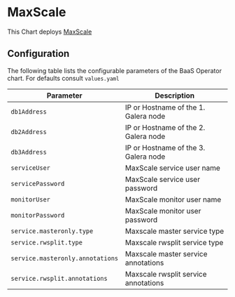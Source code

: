 # MaxScale

This Chart deploys [MaxScale](https://mariadb.com/products/technology/maxscale)

## Configuration

The following table lists the configurable parameters of the BaaS Operator chart. For defaults consult `values.yaml`

| Parameter                       | Description                          |
| ---                             | ---                                  |
| `db1Address`                    | IP or Hostname of the 1. Galera node |
| `db2Address`                    | IP or Hostname of the 2. Galera node |
| `db3Address`                    | IP or Hostname of the 3. Galera node |
| `serviceUser`                   | MaxScale service user name           |
| `servicePassword`               | MaxScale service user password       |
| `monitorUser`                   | MaxScale monitor user name           |
| `monitorPassword`               | MaxScale monitor user password       |
| `service.masteronly.type`       | Maxscale master service type         |
| `service.rwsplit.type`          | Maxscale rwsplit service type        |
| `service.masteronly.annotations`| Maxscale master service annotations  |
| `service.rwsplit.annotations`   | Maxscale rwsplit service annotations |
